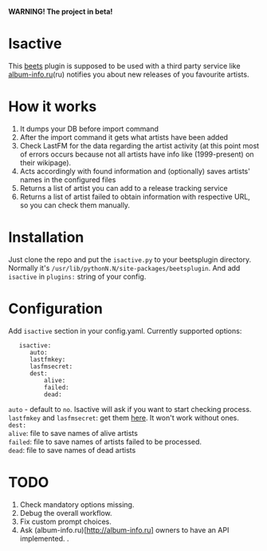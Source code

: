 __WARNING! The project in beta!__
# Isactive
This [beets](http://beets.io/) plugin is supposed to be used with a third party service like [album-info.ru](http://beets.io/)(ru) notifies you about new releases of you favourite artists. 

# How it works
1. It dumps your DB before import command
1. After the import command it gets what artists have been added
1. Check LastFM for the data regarding the artist activity (at this point most of errors occurs because not all artists have info like (1999-present) on their wikipage).
1. Acts accordingly with found information and (optionally) saves artists' names in the configured files
1. Returns a list of artist you can add to a release tracking service
1. Returns a list of artist failed to obtain information with respective URL, so you can check them manually.

# Installation
Just clone the repo and put the `isactive.py` to your beetsplugin directory. Normally it's `/usr/lib/pythonN.N/site-packages/beetsplugin`. And add `isactive` in `plugins:` string of your config.

# Configuration
Add `isactive` section in your config.yaml. Currently supported options:

```
   isactive:
      auto:
      lastfmkey:
      lasfmsecret:
      dest:
          alive:
          failed:
          dead:
```

`auto` - default to `no`. Isactive will ask if you want to start checking process.  
`lastfmkey` and `lasfmsecret`: get them [here](https://www.last.fm/api/account/create). It won't work without ones.  
`dest:`  
    `alive`: file to save names of alive artists  
    `failed`: file to save names of artists failed to be processed.  
    `dead`: file to save names of dead artists  

# TODO
1. Check mandatory options missing.
1. Debug the overall workflow.
1. Fix custom prompt choices.
1. Ask (album-info.ru)[http://album-info.ru] owners to have an API implemented.
.

